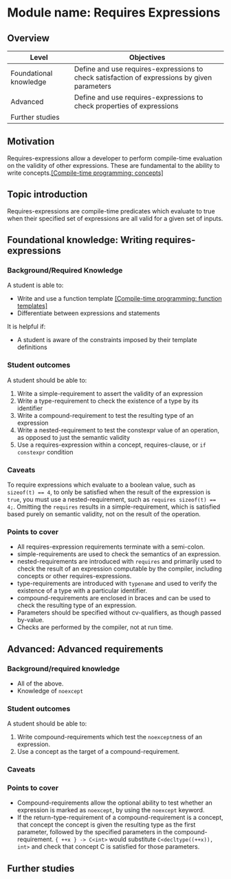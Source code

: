 # Module name: Requires Expressions

## Overview

<table>
  <thead>
    <th>Level</th>
    <th>Objectives</th>
  </thead>
  <tr>
    <td>Foundational knowledge</td>
    <td>Define and use requires-expressions to check satisfaction of expressions by given parameters</td>
  </tr>
  <tr>
    <td>Advanced</td>
    <td>Define and use requires-expressions to check properties of expressions</td>
  </tr>
  <tr>
    <td>Further studies</td>
    <td></td>
  </tr>
</table>

## Motivation

Requires-expressions allow a developer to perform compile-time evaluation on the validity of other expressions. These are fundamental to the ability to write concepts.[[Compile-time programming: concepts]][1]

## Topic introduction

Requires-expressions are compile-time predicates which evaluate to true when their specified set of expressions are all valid for a given set of inputs.

## Foundational knowledge: Writing requires-expressions

### Background/Required Knowledge

A student is able to:

* Write and use a function template [[Compile-time programming: function templates]][2]
* Differentiate between expressions and statements

It is helpful if:

* A student is aware of the constraints imposed by their template definitions

### Student outcomes

A student should be able to:

1. Write a simple-requirement to assert the validity of an expression
2. Write a type-requirement to check the existence of a type by its identifier
3. Write a compound-requirement to test the resulting type of an expression
4. Write a nested-requirement to test the constexpr value of an operation, as opposed to just the semantic validity
5. Use a requires-expression within a concept, requires-clause, or `if constexpr` condition

### Caveats

To require expressions which evaluate to a boolean value, such as `sizeof(t) == 4`, to only be satisfied when the result of the expression is `true`, you must use a nested-requirement, such as `requires sizeof(t) == 4;`. Omitting the `requires` results in a simple-requirement, which is satisfied based purely on semantic validity, not on the result of the operation.

### Points to cover

* All requires-expression requirements terminate with a semi-colon.
* simple-requirements are used to check the semantics of an expression.
* nested-requirements are introduced with `requires` and primarily used to check the result of an expression computable by the compiler, including concepts or other requires-expressions.
* type-requirements are introduced with `typename` and used to verify the existence of a type with a particular identifier.
* compound-requirements are enclosed in braces and can be used to check the resulting type of an expression.
* Parameters should be specified without cv-qualifiers, as though passed by-value.
* Checks are performed by the compiler, not at run time.

## Advanced: Advanced requirements

### Background/required knowledge

* All of the above.
* Knowledge of `noexcept`

### Student outcomes

A student should be able to:

1. Write compound-requirements which test the `noexcept`ness of an expression.
2. Use a concept as the target of a compound-requirement.

### Caveats

### Points to cover

* Compound-requirements allow the optional ability to test whether an expression is marked as `noexcept`, by using the `noexcept` keyword.
* If the return-type-requirement of a compound-requirement is a concept, that concept the concept is given the resulting type as the first parameter, followed by the specified parameters in the compound-requirement. `{ ++x } -> C<int>` would substitute `C<decltype((++x)), int>` and check that concept C is satisfied for those parameters.

## Further studies

[1]: ../compile-time-programming/concepts.md
[2]: ../compile-time-programming/function-templates.md





